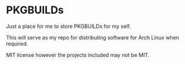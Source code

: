 # PKGBUILDs

Just a place for me to store PKGBUILDs for my self.

This will serve as my repo for distributing software for Arch Linux when required.

MIT license however the projects included may not be MIT.